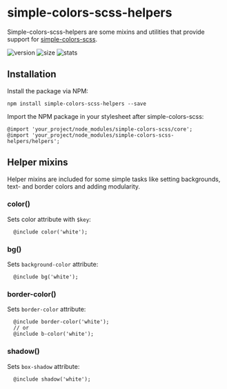 # simple-colors-scss-helpers

Simple-colors-scss-helpers are some mixins and utilities that provide support for [simple-colors-scss](https://github.com/BillieBobbel23/simple-colors-scss).

![version](https://img.shields.io/npm/v/simple-colors-scss.svg)
![size](https://img.shields.io/bundlephobia/minzip/simple-colors-scss)
![stats](https://david-dm.org/BillieBobbel23/simple-colors-scss/status.svg)


## Installation

Install the package via NPM:

`` npm install simple-colors-scss-helpers --save ``

Import the NPM package in your stylesheet after simple-colors-scss:
```
@import 'your_project/node_modules/simple-colors-scss/core';
@import 'your_project/node_modules/simple-colors-scss-helpers/helpers';
```

## Helper mixins

Helper mixins are included for some simple tasks like setting backgrounds, text- and border colors and adding modularity.

### color()

Sets color attribute with ``$key``:

```
  @include color('white');
```

### bg()

Sets ``background-color`` attribute:

```
  @include bg('white');
```

### border-color()

Sets ``border-color`` attribute:

```
  @include border-color('white');
  // or
  @include b-color('white');
```

### shadow()

Sets ``box-shadow`` attribute:

```
  @include shadow('white');
```